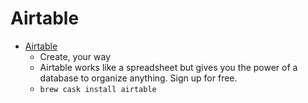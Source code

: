 # Airtable
- [Airtable](https://airtable.com/)
  -  Create, your way
  - Airtable works like a spreadsheet but gives you the power of a database to organize anything. Sign up for free.
  - `brew cask install airtable`
